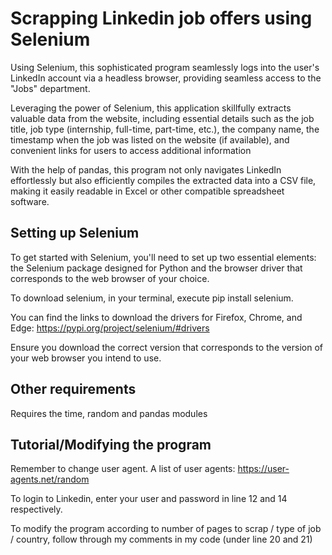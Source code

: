 
# Scrapping Linkedin job offers using Selenium

Using Selenium, this sophisticated program seamlessly logs into the user's LinkedIn account via a headless browser, providing seamless access to the "Jobs" department.

Leveraging the power of Selenium, this application skillfully extracts valuable data from the website, including essential details such as the job title, job type (internship, full-time, part-time, etc.), the company name, the timestamp when the job was listed on the website (if available), and convenient links for users to access additional information

With the help of pandas, this program not only navigates LinkedIn effortlessly but also efficiently compiles the extracted data into a CSV file, making it easily readable in Excel or other compatible spreadsheet software.




## Setting up Selenium
To get started with Selenium, you'll need to set up two essential elements: the Selenium package designed for Python and the browser driver that corresponds to the web browser of your choice.

To download selenium, in your terminal, execute pip install selenium.

You can find the links to download the drivers for Firefox, Chrome, and Edge: https://pypi.org/project/selenium/#drivers

Ensure you download the correct version that corresponds to the version of your web browser you intend to use.

## Other requirements
Requires the time, random and pandas modules








## Tutorial/Modifying the program

Remember to change user agent. A list of user agents: https://user-agents.net/random

To login to Linkedin, enter your user and password in line 12 and 14 respectively.

To modify the program according to number of pages to scrap / type of job / country, follow through my comments in my code (under line 20 and 21) 




